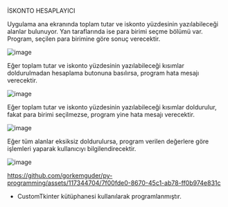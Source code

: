 İSKONTO HESAPLAYICI

Uygulama ana ekranında toplam tutar ve iskonto yüzdesinin yazılabileceği alanlar bulunuyor. Yan taraflarında ise para birimi seçme bölümü var. Program, seçilen para birimine göre sonuç verecektir.

![image](https://github.com/gorkemguder/py-programming/assets/117344704/f2da39b9-07b3-497f-aa88-3652022c2440)


Eğer toplam tutar ve iskonto yüzdesinin yazılabileceği kısımlar doldurulmadan hesaplama butonuna basılırsa, program hata mesajı verecektir.

![image](https://github.com/gorkemguder/py-programming/assets/117344704/b7b6a846-ac89-474b-b399-2f28e9448d18)


Eğer toplam tutar ve iskonto yüzdesinin yazılabileceği kısımlar doldurulur, fakat para birimi seçilmezse, program yine hata mesajı verecektir.

![image](https://github.com/gorkemguder/py-programming/assets/117344704/d67894db-b964-4920-8eaa-01dbe453bf66)


Eğer tüm alanlar eksiksiz doldurulursa, program verilen değerlere göre işlemleri yaparak kullanıcıyı bilgilendirecektir.

![image](https://github.com/gorkemguder/py-programming/assets/117344704/3e6451e1-1756-4bd3-89c7-82635d731886)


https://github.com/gorkemguder/py-programming/assets/117344704/7f00fde0-8670-45c1-ab78-ff0b974e831c


* CustomTkinter kütüphanesi kullanılarak programlanmıştır.
